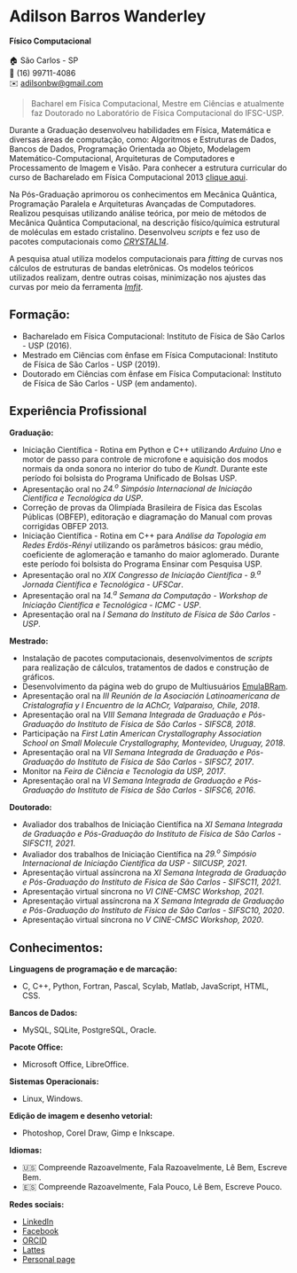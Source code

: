 # Adilson Barros Wanderley  
**Físico Computacional**<br><br>
:house: São Carlos - SP  
:iphone: (16) 99711-4086  
:envelope: adilsonbw@gmail.com  

> Bacharel em Física Computacional, Mestre em Ciências e atualmente faz Doutorado no Laboratório de Física Computacional do IFSC-USP.<br>

Durante a Graduação desenvolveu habilidades em Física, Matemática e diversas áreas de computação, como: Algoritmos e Estruturas de Dados, Bancos de Dados, Programação Orientada ao Objeto, Modelagem Matemático-Computacional, Arquiteturas de Computadores e Processamento de Imagem e Visão. Para conhecer a estrutura curricular do curso de Bacharelado em Física Computacional 2013 [clique aqui](bacharel_fiscomp.md).<br>

Na Pós-Graduação aprimorou os conhecimentos em Mecânica Quântica, Programação Paralela e Arquiteturas Avançadas de Computadores. Realizou pesquisas utilizando análise teórica, por meio de métodos de Mecânica Quântica Computacional, na descrição físico/química estrutural de moléculas em estado cristalino. Desenvolveu *scripts* e fez uso de pacotes computacionais como [*CRYSTAL14*](https://www.crystal.unito.it/index.php).<br>

A pesquisa atual utiliza modelos computacionais para *fitting* de curvas nos cálculos de estruturas de bandas eletrônicas. Os modelos teóricos utilizados realizam, dentre outras coisas, minimização nos ajustes das curvas por meio da ferramenta [*lmfit*](https://lmfit.github.io/lmfit-py/).

## Formação:
- Bacharelado em Física Computacional: Instituto de Física de São Carlos - USP (2016).
- Mestrado em Ciências com ênfase em Física Computacional: Instituto de Física de São Carlos - USP (2019).
- Doutorado em Ciências com ênfase em Física Computacional: Instituto de Física de São Carlos - USP (em andamento).

## Experiência Profissional

**Graduação:**
- Iniciação Científica - Rotina em Python e C++ utilizando *Arduino Uno* e motor de passo para controle de microfone e aquisição dos modos normais da onda sonora no interior do tubo de *Kundt*. Durante este período foi bolsista do Programa Unificado de Bolsas USP.
- Apresentação oral no *24.<sup>o</sup> Simpósio Internacional de Iniciação Científica e Tecnológica da USP*.
- Correção de provas da Olimpíada Brasileira de Física das Escolas Públicas (OBFEP), editoração e diagramação do Manual com provas corrigidas OBFEP 2013.
- Iniciação Científica - Rotina em C++ para *Análise da Topologia em Redes Erdös-Rényi* utilizando os parâmetros básicos: grau médio, coeficiente de aglomeração e tamanho do maior aglomerado. Durante este período foi bolsista do Programa Ensinar com Pesquisa USP.
- Apresentação oral no *XIX Congresso de Iniciação Científica - 9.<sup>a</sup> Jornada Científica e Tecnológica - UFSCar*.
- Apresentação oral na *14.<sup>a</sup> Semana da Computação - Workshop de Iniciação Científica e Tecnológica - ICMC - USP*.
- Apresentação oral na *I Semana do Instituto de Física de São Carlos - USP*.

**Mestrado:**
- Instalação de pacotes computacionais, desenvolvimentos de *scripts* para realização de cálculos, tratamentos de dados e construção de gráficos.
- Desenvolvimento da página web do grupo de Multiusuários [EmulaBRam](https://www.ifsc.usp.br/~emulabram/).
- Apresentação oral na *III Reunión de la Asociación Latinoamericana de Cristalografía y I Encuentro de la AChCr, Valparaiso, Chile, 2018*.
- Apresentação oral na *VIII Semana Integrada de Graduação e Pós-Graduação do Instituto de Física de São Carlos - SIFSC8, 2018*.
- Participação na *First Latin American Crystallography Association School on Small Molecule Crystallography, Montevideo, Uruguay, 2018*.
- Apresentação oral na *VII Semana Integrada de Graduação e Pós-Graduação do Instituto de Física de São Carlos - SIFSC7, 2017*.
- Monitor na *Feira de Ciência e Tecnologia da USP, 2017*.
- Apresentação oral na *VI Semana Integrada de Graduação e Pós-Graduação do Instituto de Física de São Carlos - SIFSC6, 2016*.

**Doutorado:**
- Avaliador dos trabalhos de Iniciação Científica na *XI Semana Integrada de Graduação e Pós-Graduação do Instituto de Física de São Carlos - SIFSC11, 2021*.
- Avaliador dos trabalhos de Iniciação Científica na *29.<sup>o</sup> Simpósio Internacional de Iniciação Científica da USP - SIICUSP, 2021*.
- Apresentação virtual assíncrona na *XI Semana Integrada de Graduação e Pós-Graduação do Instituto de Física de São Carlos - SIFSC11, 2021*.
- Apresentação virtual síncrona no *VI CINE-CMSC Workshop, 2021*.
- Apresentação virtual assíncrona na *X Semana Integrada de Graduação e Pós-Graduação do Instituto de Física de São Carlos - SIFSC10, 2020*.
- Apresentação virtual síncrona no *V CINE-CMSC Workshop, 2020*.

## Conhecimentos:

**Linguagens de programação e de marcação:**
- C, C++, Python, Fortran, Pascal, Scylab, Matlab, JavaScript, HTML, CSS.

**Bancos de Dados:**
- MySQL, SQLite, PostgreSQL, Oracle.

**Pacote Office:**
- Microsoft Office, LibreOffice.

**Sistemas Operacionais:**
- Linux, Windows.

**Edição de imagem e desenho vetorial:**
- Photoshop, Corel Draw, Gimp e Inkscape.

**Idiomas:**
- :us: Compreende Razoavelmente, Fala Razoavelmente, Lê Bem, Escreve Bem.
- :es: Compreende Razoavelmente, Fala Pouco, Lê Bem, Escreve Pouco.

**Redes sociais:**
- [LinkedIn](https://www.linkedin.com/in/adilsonbw)
- [Facebook](https://www.facebook.com/adilson.barroswanderley/)
- [ORCID](https://orcid.org/0000-0003-0663-2538)
- [Lattes](http://lattes.cnpq.br/6658994152325544)
- [Personal page](https://github.com/adilsonbw/adilsonbw.github.io)
